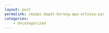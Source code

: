 ```yaml
---
layout: post
permalink: /mimpi-dapat-burung-apa-artinya-ya/
categories:
    - Uncategorized
---
```


